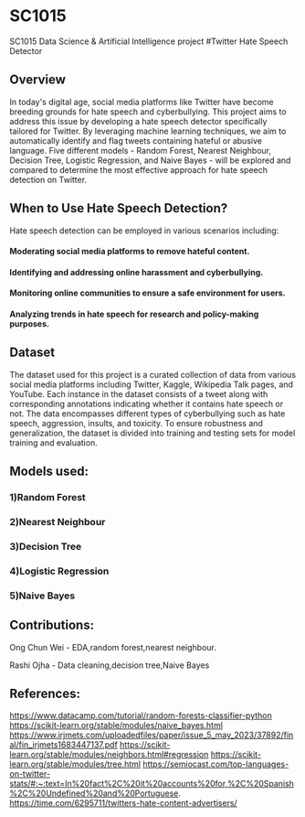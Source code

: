 # SC1015
SC1015 Data Science &amp; Artificial Intelligence project
#Twitter Hate Speech Detector

## Overview

In today's digital age, social media platforms like Twitter have become breeding grounds for hate speech and cyberbullying. This project aims to address this issue by developing a hate speech detector specifically tailored for Twitter. By leveraging machine learning techniques, we aim to automatically identify and flag tweets containing hateful or abusive language. Five different models - Random Forest, Nearest Neighbour, Decision Tree, Logistic Regression, and Naive Bayes - will be explored and compared to determine the most effective approach for hate speech detection on Twitter.

## When to Use Hate Speech Detection?
Hate speech detection can be employed in various scenarios including:
#### Moderating social media platforms to remove hateful content.
#### Identifying and addressing online harassment and cyberbullying.
#### Monitoring online communities to ensure a safe environment for users.
#### Analyzing trends in hate speech for research and policy-making purposes.


## Dataset

The dataset used for this project is a curated collection of data from various social media platforms including Twitter, Kaggle, Wikipedia Talk pages, and YouTube. Each instance in the dataset consists of a tweet along with corresponding annotations indicating whether it contains hate speech or not. The data encompasses different types of cyberbullying such as hate speech, aggression, insults, and toxicity. To ensure robustness and generalization, the dataset is divided into training and testing sets for model training and evaluation.


## Models used:

### 1)Random Forest
### 2)Nearest Neighbour
### 3)Decision Tree
### 4)Logistic Regression
### 5)Naive Bayes




## Contributions:
Ong Chun Wei - EDA,random forest,nearest neighbour.

Rashi Ojha - Data cleaning,decision tree,Naive Bayes

## References:
https://www.datacamp.com/tutorial/random-forests-classifier-python 
https://scikit-learn.org/stable/modules/naive_bayes.html
https://www.irjmets.com/uploadedfiles/paper/issue_5_may_2023/37892/final/fin_irjmets1683447137.pdf
https://scikit-learn.org/stable/modules/neighbors.html#regression
https://scikit-learn.org/stable/modules/tree.html
https://semiocast.com/top-languages-on-twitter-stats/#:~:text=In%20fact%2C%20it%20accounts%20for,%2C%20Spanish%2C%20Undefined%20and%20Portuguese.
https://time.com/6295711/twitters-hate-content-advertisers/


